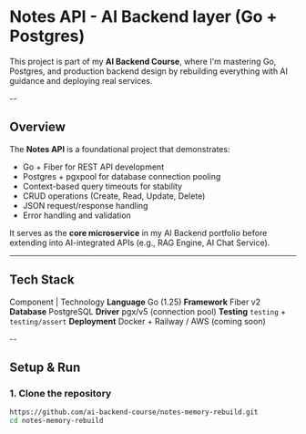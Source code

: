 # Notes API - AI Backend layer (Go + Postgres)

This project is part of my **AI Backend Course**, where I'm mastering Go, Postgres, and production backend design by rebuilding everything with AI guidance and deploying real services.

--

## Overview
The **Notes API** is a foundational project that demonstrates: 
- Go + Fiber for REST API development
- Postgres + pgxpool for database connection pooling
- Context-based query timeouts for stability
- CRUD operations (Create, Read, Update, Delete)
- JSON request/response handling
- Error handling and validation

It serves as the **core microservice** in my AI Backend portfolio before extending into AI-integrated APIs (e.g., RAG Engine, AI Chat Service).

---

## Tech Stack
Component       |           Technology
**Language**                Go (1.25)
**Framework**               Fiber v2
**Database**                PostgreSQL
**Driver**                  pgx/v5 (connection pool)
**Testing**                 `testing` + `testing/assert`
**Deployment**              Docker + Railway / AWS (coming soon)

--


## Setup & Run
### 1. Clone the repository
```bash
https://github.com/ai-backend-course/notes-memory-rebuild.git
cd notes-memory-rebuild